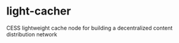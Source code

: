 # light-cacher
CESS lightweight cache node for building a decentralized content distribution network
